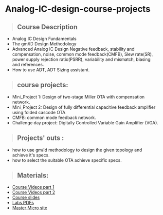 # Analog-IC-design-course-projects

> ## Course Description
* Analog IC Design Fundamentals
* The gm/ID Design Methodology
* Advanced Analog IC Design
    Negative feedback, stability and compensation, noise, common mode feedback(CMFB), Slew rate(SR), power supply rejection ratio(PSRR), variability and mismatch, biasing and references.
* How to use ADT, ADT Sizing assistant.

>## course projects:
   * Mini_Project 1: Design of two-stage Miller OTA with compensation network.
   * Mini_Project 2: Design of fully differential capacitive feedback amplifier using folded cascode OTA.
   * CMFB: common mode feedback network. 
   * Challenge day project: Digitally Controlled Variable Gain Amplifier (VGA).
>## Projects' outs : 
   * how to use gm/Id methodology to design the given topology and achieve it's specs.
   * how to select the suitable OTA achieve specific specs. 

> ## Materials:
   *  [Course Videos part 1](https://youtube.com/playlist?list=PLMSBalys69yzp1vrmnYAmpRFiptbuGuaj)
   *  [Course Videos part 2](https://youtube.com/playlist?list=PLMSBalys69yxQrKE_46AYuFkthIBh-WVJ)
   *  [Course slides](https://drive.google.com/folderview?id=1OWcbg8f48_ilr8jptdFEA3nbNeQyD0Hi)
   *  [Labs PDFs](https://drive.google.com/folderview?id=1bVQrHuBM_Zyx9GM0jdYwGqFmFIBjb9Fk)
   *  [Master Micro site](https://www.master-micro.com/home)

